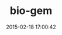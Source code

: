 ---
layout: post
title:  "bio-gem"
repo:   "helios/bioruby-gem"
date:   2015-02-18 17:00:42
gemurl: http://github.com/helios/bioruby-gem
---